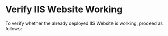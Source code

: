 
# Verify IIS Website Working

To verify whether the already deployed IIS Website is working, proceed as follows:  
